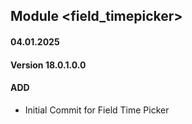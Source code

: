 ## Module <field_timepicker>

#### 04.01.2025
#### Version 18.0.1.0.0
#### ADD

- Initial Commit for Field Time Picker
